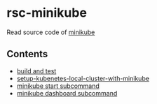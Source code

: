 # rsc-minikube
Read source code of [minikube](https://github.com/kubernetes/minikube)

## Contents
- [build and test](/asserts/00-build-and-test.md)
- [setup-kubenetes-local-cluster-with-minikube](/asserts/01-setup-kubenetes-local-cluster-with-minikube.md)
- [minikube start subcommand](/asserts/cmd/00-minikube-start.md)
- [minikube dashboard subcommand](/asserts/cmd/01-minikube-dashboard.md)